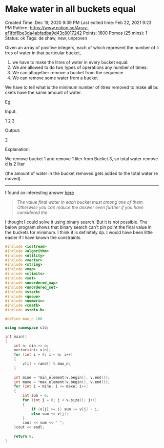 # Make water in all buckets equal

Created Time: Dec 19, 2020 9:39 PM
Last edited time: Feb 22, 2021 9:23 PM
Pattern: https://www.notion.so/Array-af1fbf6be3da4abfadba9d43c8017242
Points: 1600
Pomos (25 mins): 1
Status: ok
Tags: de shaw, new, unproven

Given an array of positive integers, each of which represent the number of litres of water in that particular bucket,

1. we have to make the litres of water in every bucket equal.
2. We are allowed to do two types of operations any number of times:
3. We can altogether remove a bucket from the sequence
4. We can remove some water from a bucket

We have to tell what is the minimum number of litres removed to make all buckets have the same amount of water.

Eg.

Input:

1 2 3

Output:

2

Explanation:

We remove bucket 1 and remove 1 liter from Bucket 3, so total water removed is 2 liter

(the amount of water in the bucket removed gets added to the total water removed).

---

I found an interesting answer [here](https://www.careercup.com/forumpost?id=5763807620628480)

> *The value final water in each bucket must among one of them. Otherwise you can reduce the answer even further if you have considered the*

I thought I could solve it using binary search. But it is not possible. The below program shows that binary search can't pin point the final value in the buckets for minimum. I think it is definitely dp. I would have been little easier if I have known the constraints. 

```cpp
#include <iostream>
#include <algorithm>
#include <utility>
#include <vector>
#include <string>
#include <map>
#include <climits>
#include <set>
#include <unordered_map>
#include <unordered_set>
#include <stack>
#include <queue>
#include <numeric>
#include <cmath>
#include <stdio.h>

#define max_n 100

using namespace std;

int main()
{
    int n; cin >> n;
    vector<int> v(n); 
    for (int i = 0; i < n; i++)
    {
        v[i] = rand() % max_n;
    }
    
    int mine = *min_element(v.begin(), v.end());
    int maxe = *max_element(v.begin(), v.end());
    for (int i = mine; i <= maxe; i++)
    {
        int sum = 0; 
        for (int j = 0; j < v.size(); j++)
        {
            if (v[j] >= i) sum += v[j] - i; 
            else sum += v[j]; 
        }
        cout << sum << " "; 
    }cout << endl;
    
    return 0;
}
```